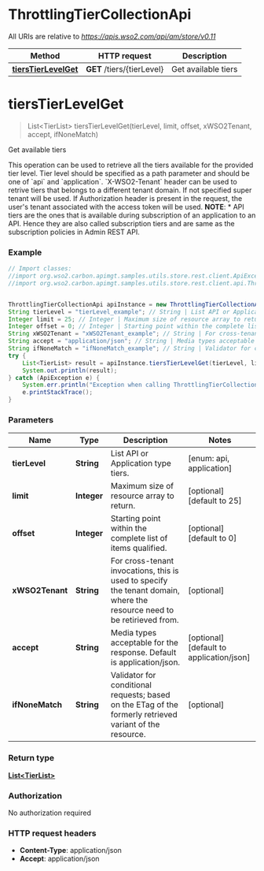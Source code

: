 # ThrottlingTierCollectionApi

All URIs are relative to *https://apis.wso2.com/api/am/store/v0.11*

Method | HTTP request | Description
------------- | ------------- | -------------
[**tiersTierLevelGet**](ThrottlingTierCollectionApi.md#tiersTierLevelGet) | **GET** /tiers/{tierLevel} | Get available tiers 


<a name="tiersTierLevelGet"></a>
# **tiersTierLevelGet**
> List&lt;TierList&gt; tiersTierLevelGet(tierLevel, limit, offset, xWSO2Tenant, accept, ifNoneMatch)

Get available tiers 

This operation can be used to retrieve all the tiers available for the provided tier level. Tier level should be specified as a path parameter and should be one of &#x60;api&#x60; and &#x60;application&#x60;.  &#x60;X-WSO2-Tenant&#x60; header can be used to retrive tiers that belongs to a different tenant domain. If not specified super tenant will be used. If Authorization header is present in the request, the user&#39;s tenant associated with the access token will be used.  **NOTE**: * API tiers are the ones that is available during subscription of an application to an API. Hence they are also called subscription tiers and are same as the subscription policies in Admin REST API. 

### Example
```java
// Import classes:
//import org.wso2.carbon.apimgt.samples.utils.store.rest.client.ApiException;
//import org.wso2.carbon.apimgt.samples.utils.store.rest.client.api.ThrottlingTierCollectionApi;


ThrottlingTierCollectionApi apiInstance = new ThrottlingTierCollectionApi();
String tierLevel = "tierLevel_example"; // String | List API or Application type tiers. 
Integer limit = 25; // Integer | Maximum size of resource array to return. 
Integer offset = 0; // Integer | Starting point within the complete list of items qualified. 
String xWSO2Tenant = "xWSO2Tenant_example"; // String | For cross-tenant invocations, this is used to specify the tenant domain, where the resource need to be   retirieved from. 
String accept = "application/json"; // String | Media types acceptable for the response. Default is application/json. 
String ifNoneMatch = "ifNoneMatch_example"; // String | Validator for conditional requests; based on the ETag of the formerly retrieved variant of the resource. 
try {
    List<TierList> result = apiInstance.tiersTierLevelGet(tierLevel, limit, offset, xWSO2Tenant, accept, ifNoneMatch);
    System.out.println(result);
} catch (ApiException e) {
    System.err.println("Exception when calling ThrottlingTierCollectionApi#tiersTierLevelGet");
    e.printStackTrace();
}
```

### Parameters

Name | Type | Description  | Notes
------------- | ------------- | ------------- | -------------
 **tierLevel** | **String**| List API or Application type tiers.  | [enum: api, application]
 **limit** | **Integer**| Maximum size of resource array to return.  | [optional] [default to 25]
 **offset** | **Integer**| Starting point within the complete list of items qualified.  | [optional] [default to 0]
 **xWSO2Tenant** | **String**| For cross-tenant invocations, this is used to specify the tenant domain, where the resource need to be   retirieved from.  | [optional]
 **accept** | **String**| Media types acceptable for the response. Default is application/json.  | [optional] [default to application/json]
 **ifNoneMatch** | **String**| Validator for conditional requests; based on the ETag of the formerly retrieved variant of the resource.  | [optional]

### Return type

[**List&lt;TierList&gt;**](TierList.md)

### Authorization

No authorization required

### HTTP request headers

 - **Content-Type**: application/json
 - **Accept**: application/json

